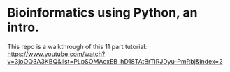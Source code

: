 # Bioinformatics using Python, an intro.

This repo is a walkthrough of this 11 part tutorial:
https://www.youtube.com/watch?v=3joOQ3A3KBQ&list=PLpSOMAcxEB_hD18TAtBrTlRJDyu-PmRbj&index=2